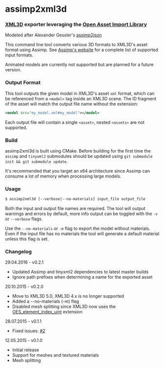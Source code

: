 assimp2xml3d
========

### [XML3D](https://github.com/xml3d/xml3d.js) exporter leveraging the [Open Asset Import Library](https://github.com/assimp/assimp)
Modeled after Alexander Gessler's [assimp2json](https://github.com/acgessler/assimp2json)

This command line tool converts various 3D formats to XML3D's asset format using Assimp. See [Assimp's website](http://assimp.sourceforge.net/main_features_formats.html) 
for a complete list of supported input formats.

Animated models are currently not supported but are planned for a future version.

### Output Format
This tool outputs the given model in XML3D's asset ```xml``` format, which can  be referenced from a ```<model>``` tag inside
an XML3D scene. The ID fragment of the asset will match the output file name without the extension:

```xml
<model src="my_model.xml#my_model"></model>
```

Each output file will contain a single ```<asset>```, nested ```<assets>``` are not supported.

### Build
assimp2xml3d is built using CMake. Before building for the first time the ```assimp``` and ```tinyxml2``` submodules should be
updated using ```git submodule init && git submodule update```.

It's recommended that you target an x64 architecture since Assimp can consume a lot of memory when processing large models. 

### Usage

```bash
$ assimp2xml3d [--verbose|--no-materials] input_file output_file
```

Both the input and output file names are required. The tool will output warnings and errors by default, more info output can be toggled
with the ```-v``` or ```--verbose``` flags. 

Use the ```--no-materials``` or ```-m``` flag to export the model without materials. Even if the input file has no materials the tool will generate a 
default material unless this flag is set. 

### Changelog

29.04.2016 - v0.2.1

* Updated Assimp and tinyxml2 dependencies to latest master builds
* Ignore path prefixes when determining a name for the exported asset

20.10.2015 - v0.2.0

* Move to XML3D 5.0, XML3D 4.x is no longer supported
* Added a --no-materials (-m) flag
* Disabled mesh splitting since XML3D now uses the [OES_element_index_uint](https://www.khronos.org/registry/webgl/extensions/OES_element_index_uint/) extension

28.07.2015 - v0.1.1

* Fixed issues: [#2](https://github.com/csvurt/assimp2xml3d/issues/2)

12.05.2015 - v0.1.0

* Initial release
* Support for meshes and textured materials
* Mesh splitting
